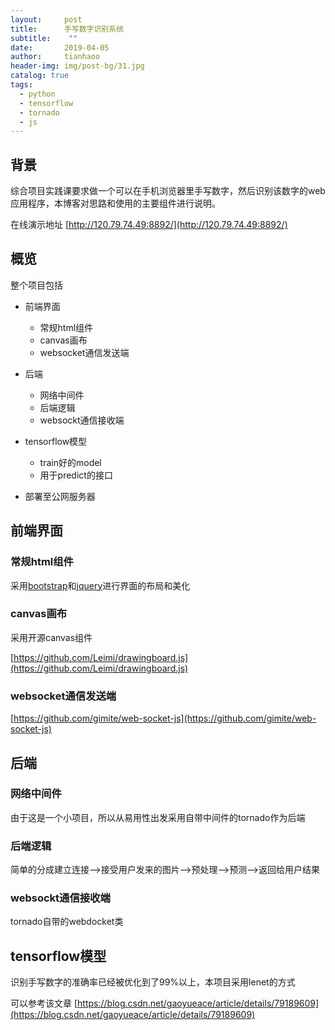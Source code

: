 ```yaml
---
layout:     post
title:      手写数字识别系统
subtitle:    ""
date:       2019-04-05
author:     tianhaoo
header-img: img/post-bg/31.jpg
catalog: true
tags:
  - python
  - tensorflow
  - tornado
  - js
---
```



## 背景

综合项目实践课要求做一个可以在手机浏览器里手写数字，然后识别该数字的web应用程序，本博客对思路和使用的主要组件进行说明。

在线演示地址 [http://120.79.74.49:8892/](http://120.79.74.49:8892/)

## 概览

整个项目包括

* 前端界面
  * 常规html组件
  * canvas画布
  * websocket通信发送端

* 后端
  * 网络中间件
  * 后端逻辑
  * websockt通信接收端

* tensorflow模型
  * train好的model
  * 用于predict的接口

* 部署至公网服务器

## 前端界面

### 常规html组件

采用[bootstrap](https://getbootstrap.com/)和[jquery](https://jquery.com/)进行界面的布局和美化

### canvas画布

采用开源canvas组件

[https://github.com/Leimi/drawingboard.js](https://github.com/Leimi/drawingboard.js)


### websocket通信发送端

[https://github.com/gimite/web-socket-js](https://github.com/gimite/web-socket-js)


## 后端

### 网络中间件

由于这是一个小项目，所以从易用性出发采用自带中间件的tornado作为后端

### 后端逻辑

简单的分成建立连接-->接受用户发来的图片-->预处理-->预测-->返回给用户结果

### websockt通信接收端

tornado自带的webdocket类

## tensorflow模型

识别手写数字的准确率已经被优化到了99%以上，本项目采用lenet的方式

可以参考该文章 [https://blog.csdn.net/gaoyueace/article/details/79189609](https://blog.csdn.net/gaoyueace/article/details/79189609)









